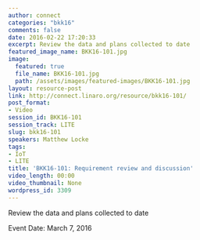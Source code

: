 ```yaml
---
author: connect
categories: "bkk16"
comments: false
date: 2016-02-22 17:20:33
excerpt: Review the data and plans collected to date
featured_image_name: BKK16-101.jpg
image:
  featured: true
  file_name: BKK16-101.jpg
  path: /assets/images/featured-images/BKK16-101.jpg
layout: resource-post
link: http://connect.linaro.org/resource/bkk16-101/
post_format:
- Video
session_id: BKK16-101
session_track: LITE
slug: bkk16-101
speakers: Matthew Locke
tags:
- IoT
- LITE
title: 'BKK16-101: Requirement review and discussion'
video_length: 00:00
video_thumbnail: None
wordpress_id: 3309
---
```


Review the data and plans collected to date

Event Date: March 7, 2016